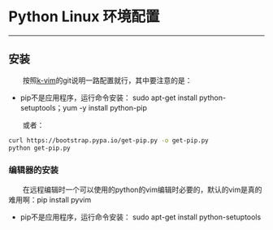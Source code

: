 # Python Linux 环境配置
****
## 安装
&ensp;&ensp;&ensp;&ensp;按照[k-vim](https://github.com/wklken/k-vim)的git说明一路配置就行，其中要注意的是：

- pip不是应用程序，运行命令安装： sudo apt-get install python-setuptools；yum -y install python-pip

&ensp;&ensp;&ensp;&ensp;或者：
```sh
curl https://bootstrap.pypa.io/get-pip.py -o get-pip.py
python get-pip.py
```

### 编辑器的安装
&ensp;&ensp;&ensp;&ensp;在远程编辑时一个可以使用的python的vim编辑时必要的，默认的vim是真的难用啊：pip install pyvim
- pip不是应用程序，运行命令安装： sudo apt-get install python-setuptools